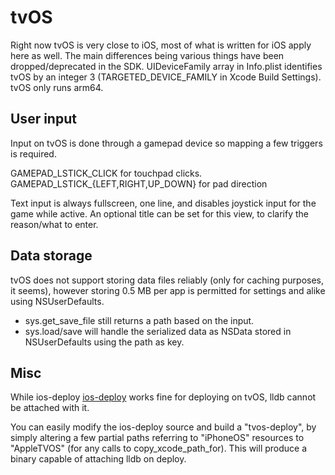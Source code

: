 # tvOS

Right now tvOS is very close to iOS, most of what is written for iOS apply here as well. The main differences being various things have been dropped/deprecated in the SDK. UIDeviceFamily array in Info.plist identifies tvOS by an integer 3 (TARGETED_DEVICE_FAMILY in Xcode Build Settings). tvOS only runs arm64.


## User input

Input on tvOS is done through a gamepad device so mapping a few triggers is required.

GAMEPAD_LSTICK_CLICK for touchpad clicks.
GAMEPAD_LSTICK_{LEFT,RIGHT,UP_DOWN} for pad direction

Text input is always fullscreen, one line, and disables joystick input for the game while active. An optional title can be set for this view, to clarify the reason/what to enter.


## Data storage

tvOS does not support storing data files reliably (only for caching purposes, it seems), however storing 0.5 MB per app is permitted for settings and alike using NSUserDefaults.

* sys.get_save_file still returns a path based on the input.
* sys.load/save will handle the serialized data as NSData stored in NSUserDefaults using the path as key.


## Misc

While ios-deploy [ios-deploy](https://github.com/phonegap/ios-deploy) works fine for deploying on tvOS, lldb cannot be attached with it.

You can easily modify the ios-deploy source and build a "tvos-deploy", by simply altering a few partial paths referring to "iPhoneOS" resources to "AppleTVOS" (for any calls to copy_xcode_path_for). This will produce a binary capable of attaching lldb on deploy.
